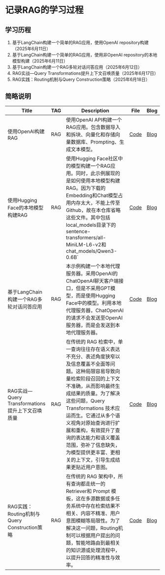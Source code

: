 # 记录RAG的学习过程

## 学习历程

1. 基于LangChain构建一个简单的RAG应用，使用OpenAI repository构建（2025年6月11日）
2. 基于LangChain构建一个简单的RAG应用，使用非OpenAI repository的本地模型构建（2025年6月11日）
3. 基于LangChain构建一个RAG多轮对话问答应用（2025年6月12日）
4. RAG实战—Query Transformations提升上下文召唤质量（2025年6月17日）
5. RAG实践：Routing机制与Query Construction策略（2025年6月18日）

## 简略说明

| Title                                           | TAG  | Description                                                  | File                                                         | Blog                                                         |
| ----------------------------------------------- | ---- | ------------------------------------------------------------ | ------------------------------------------------------------ | ------------------------------------------------------------ |
| 使用OpenAI构建RAG                               | RAG  | 使用OpenAI API构建一个RAG应用。包含数据导入和拆块、向量化和存储向量数据库、Prompting、生成文本模型。 | [Code](./models/RAG_test_chatgpt.py)                         | [Blog](https://franzliszt1847.blog.csdn.net/article/details/148596666) |
| 使用Hugging Face的本地模型构建RAG               | RAG  | 使用Hugging Face社区中的模型构建一个RAG应用。同时，此示例展现的是如何使用本地模型构建RAG。因为下载的Embedding和Chat模型占用内存太大，不能上传至Github，故在本仓库省略这些文件。其中包括local_models目录下的sentence-transformers/all-MiniLM-L6-v2和chat_models/Qwen3-0.6B` | [Code](./models/RAG_test_sentence_transformer.py)            | [Blog](https://franzliszt1847.blog.csdn.net/article/details/148596666) |
| 基于LangChain构建一个RAG多轮对话问答应用        | RAG  | 本示例构建一个本地代理服务器。采用OpenAI的ChatOpenAI聊天客户端接口，但是不采用GPT模型，而是使用Hugging Face中的模型。利用本地代理服务器，ChatOpenAI的请求不会发送至OpenAI服务器，而是会发送到本地代理服务器。 | [Code](./models/RAG_chat_LLM.py)                             | [Blog](https://franzliszt1847.blog.csdn.net/article/details/148618985) |
| RAG实战—Query Transformations提升上下文召唤质量 | RAG  | 在传统的 RAG 检索中，单一查询往往存在语义表达不充分、表述角度狭窄以及信息覆盖不全面等问题。这种局限容易导致向量检索阶段召回的上下文不准确，从而影响最终生成结果的质量。为了解决这些问题，Query Transformations 技术应运而生。它通过从多个语义视角对原始查询进行扩展和重构，有效提升了查询的表达能力和语义覆盖范围，弥补了信息缺失，为模型提供更丰富、更相关的上下文，引导生成结果更贴近用户意图。 | [Code](./models/query_transformations/query-transformations_multi-query_simple.py) | [Blog](https://franzliszt1847.blog.csdn.net/article/details/148709466) |
| RAG实践：Routing机制与Query Construction策略    | RAG  | 在传统的 RAG 架构中，所有查询都走统一的 Retriever和 Prompt 模板，这在多源数据或多任务系统中存在检索结果不相关、内容不精准、用户意图模糊等局限性。为了解决这一问题，Routing机制可以根据用户提出的问题，智能地路由到最相关的知识源或处理流程中，以提升回答的精准性与效率。 | [Code](./models/routing/logical_routing.py)                  | [Blog](https://franzliszt1847.blog.csdn.net/article/details/148733457?spm=1011.2415.3001.5331) |

